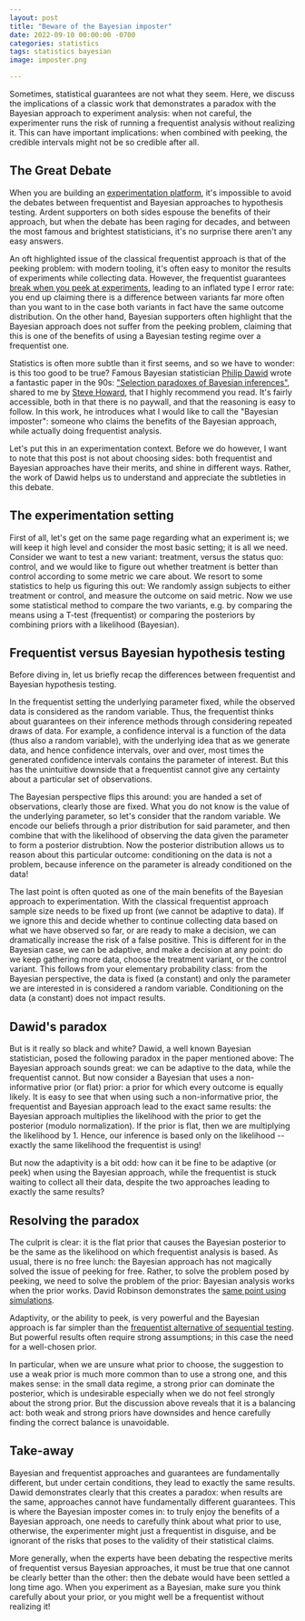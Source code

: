 ```yaml
---
layout: post
title: "Beware of the Bayesian imposter"
date: 2022-09-10 00:00:00 -0700
categories: statistics
tags: statistics bayesian
image: imposter.png

---
```


Sometimes, statistical guarantees are not what they seem.
Here, we discuss the implications of a classic work that demonstrates a paradox with the Bayesian approach to experiment analysis:
when not careful, the experimenter runs the risk of running a frequentist analysis without realizing it.
This can have important implications: when combined with peeking, the credible intervals might not be so credible after all.

## The Great Debate

When you are building an [experimentation platform][eppo],
it's impossible to avoid the debates between frequentist and Bayesian approaches to hypothesis testing.
Ardent supporters on both sides espouse the benefits of their approach, but when the debate has been raging for decades,
and between the most famous and brightest statisticians, it's no surprise there aren't any easy answers.

An oft highlighted issue of the classical frequentist approach is that of the peeking problem:
with modern tooling, it's often easy to monitor the results of experiments while collecting data.
However, the frequentist guarantees [break when you peek at experiments][evan-peeking], leading to an inflated type I error rate:
you end up claiming there is a difference between variants far more often than you want to in the case both variants in fact have the same outcome distribution.
On the other hand, Bayesian supporters often highlight that the Bayesian approach does not suffer from the peeking problem,
claiming that this is one of the benefits of using a Bayesian testing regime over a frequentist one.

Statistics is often more subtle than it first seems, and so we have to wonder: is this too good to be true?
Famous Bayesian statistician [Philip Dawid][dawid] wrote a fantastic paper in the 90s: ["Selection paradoxes of Bayesian inferences"][dawid-paper], shared to me by [Steve Howard][howard],
that I highly recommend you read.
It's fairly accessible, both in that there is no paywall, and that the reasoning is easy to follow.
In this work, he introduces what I would like to call the "Bayesian imposter": someone who claims the benefits of the Bayesian approach,
while actually doing frequentist analysis.

Let's put this in an experimentation context.
Before we do however, I want to note that this post is not about choosing sides: both frequentist and Bayesian approaches have their merits, and shine in different ways.
Rather, the work of Dawid helps us to understand and appreciate the subtleties in this debate.

## The experimentation setting

First of all, let's get on the same page regarding what an experiment is; we will keep it high level and consider the most basic setting; it is all we need.
Consider we want to test a new variant: treatment, versus the status quo: control, and we would like to figure out whether treatment is better than control according to some metric we care about.
We resort to some statistics to help us figuring this out: We randomly assign subjects to either treatment or control, and measure the outcome on said metric.
Now we use some statistical method to compare the two variants, e.g. by comparing the means using a T-test (frequentist) or comparing the posteriors by combining priors with a likelihood (Bayesian).

## Frequentist versus Bayesian hypothesis testing

Before diving in, let us briefly recap the differences between frequentist and Bayesian hypothesis testing.

In the frequentist setting the underlying parameter fixed, while the observed data is considered as the random variable.
Thus, the frequentist thinks about guarantees on their inference methods through considering repeated draws of data.
For example, a confidence interval is a function of the data (thus also a random variable),
with the underlying idea that as we generate data, and hence confidence intervals, over and over, most times the
generated confidence intervals contains the parameter of interest.
But this has the unintuitive downside that a frequentist cannot give any certainty about a particular set of observations.

The Bayesian perspective flips this around: you are handed a set of observations, clearly those are fixed.
What you do not know is the value of the underlying parameter, so let's consider that the random variable.
We encode our beliefs through a prior distribution for said parameter, and then combine that with the likelihood of
observing the data given the parameter to form a posterior distrubtion.
Now the posterior distribution allows us to reason about this particular outcome: conditioning on the data is not a problem,
because inference on the parameter is already conditioned on the data!

The last point is often quoted as one of the main benefits of the Bayesian approach to experimentation.
With the classical frequentist approach sample size needs to be fixed up front (we cannot be adaptive to data).
If we ignore this and decide whether to continue collecting data based on what we have observed so far, or are ready to make a decision, we can dramatically
increase the risk of a false positive.
This is different for in the Bayesian case, we can be adaptive, and make a decision at any point:
do we keep gathering more data, choose the treatment variant, or the control variant.
This follows from your elementary probability class: from the  Bayesian perspective, the data is fixed (a constant) and only the
parameter we are interested in is considered a random variable. Conditioning on the data (a constant) does not impact results.

## Dawid's paradox

But is it really so black and white?
Dawid, a well known Bayesian statistician, posed the following paradox in the paper mentioned above:
The Bayesian approach sounds great: we can be adaptive to the data, while the frequentist cannot.
But now consider a Bayesian that uses a non-informative prior (or flat) prior: a prior for which every outcome is equally likely.
It is easy to see that when using such a non-informative prior, the frequentist and Bayesian approach lead to the exact same results:
the Bayesian approach multiplies the likelihood with the prior to get the posterior (modulo normalization).
If the prior is flat, then we are multiplying the likelihood by 1.
Hence, our inference is based only on the likelihood -- exactly the same likelihood the frequentist is using!

But now the adaptivity is a bit odd: how can it be fine to be adaptive (or peek) when using the Bayesian approach,
while the frequentist is stuck waiting to collect all their data, despite the two approaches leading to exactly the same results?

## Resolving the paradox

The culprit is clear: it is the flat prior that causes the Bayesian posterior to be the same as the likelihood on which
frequentist analysis is based.
As usual, there is no free lunch: the Bayesian approach has not magically solved the issue of peeking for free.
Rather, to solve the problem posed by peeking, we need to solve the problem of the prior: Bayesian analysis works when the prior works.
David Robinson demonstrates the [same point using simulations][robinson-peeking].

Adaptivity, or the ability to peek, is very powerful and the Bayesian approach is far simpler than the [frequentist alternative of sequential testing][sequential-paper].
But powerful results often require strong assumptions; in this case the need for a well-chosen prior.

In particular, when we are unsure what prior to choose, the suggestion to use a weak prior is much more common than to use a strong one, and this makes sense:
in the small data regime, a strong prior can dominate the posterior, which is undesirable especially when we do not feel strongly about the strong prior.
But the discussion above reveals that it is a balancing act: both weak and strong priors have downsides and hence carefully finding the correct balance is unavoidable.

## Take-away

Bayesian and frequentist approaches and guarantees are fundamentally different, but under certain conditions, they lead to exactly the same results.
Dawid demonstrates clearly that this creates a paradox: when results are the same, approaches cannot have fundamentally different guarantees.
This is where the Bayesian imposter comes in: to truly enjoy the benefits of a Bayesian approach, one needs to carefully think about what prior to use,
otherwise, the experimenter might just a frequentist in disguise, and be ignorant of the risks that poses to the validity of their statistical claims.

More generally, when the experts have been debating the respective merits of frequentist versus Bayesian approaches,
it must be true that one cannot be clearly better than the other: then the debate would have been settled a long time ago.
When you experiment as a Bayesian, make sure you think carefully about your prior, or you might well be a frequentist without realizing it!


[dawid]: https://www.statslab.cam.ac.uk/~apd/
[howard]: https://www.stevehoward.org/
[dawid-paper]: https://projecteuclid.org/ebooks/institute-of-mathematical-statistics-lecture-notes-monograph-series/Multivariate-analysis-and-its-applications/Chapter/Selection-paradoxes-of-Bayesian-inference/10.1214/lnms/1215463797
[sequential-paper]: https://arxiv.org/abs/1810.08240
[evan-peeking]: https://www.evanmiller.org/how-not-to-run-an-ab-test.html
[robinson-peeking]: http://varianceexplained.org/r/bayesian-ab-testing/
[eppo]: https://www.geteppo.com/
